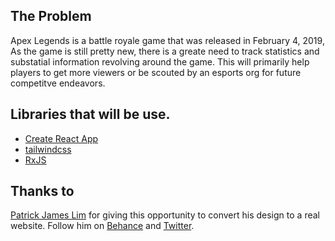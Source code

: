 ## The Problem
Apex Legends is a battle royale game that was released in
February 4, 2019, As the game is still pretty new, there is a greate
need to track statistics and substatial information revolving
around the game. This will primarily help players to get more
viewers or be scouted by an esports org for future competitve
endeavors.

## Libraries that will be use.
- [Create React App](https://github.com/facebook/create-react-app)
- [tailwindcss](https://tailwindcss.com/)
- [RxJS](https://rxjs-dev.firebaseapp.com/)

## Thanks to
[Patrick James Lim](https://github.com/patrickjameslim) for giving this opportunity to
convert his design to a real website. Follow him on [Behance](https://www.behance.net/patrickjameslim) and [Twitter](https://twitter.com/patjameslim).